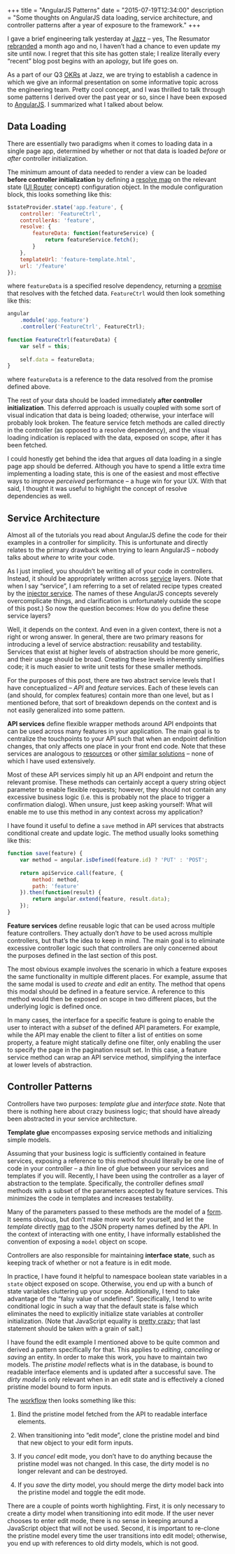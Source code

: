 +++
title = "AngularJS Patterns"
date = "2015-07-19T12:34:00"
description = "Some thoughts on AngularJS data loading, service architecture, and controller patterns after a year of exposure to the framework."
+++

I gave a brief engineering talk yesterday at [Jazz](https://jazz.co) – yes, The Resumator [rebranded](https://jazz.co/blog/the-resumator-is-now-jazz) a month ago and no, I haven’t had a chance to even update my site until now. I regret that this site has gotten stale; I realize literally every “recent” blog post begins with an apology, but life goes on.

As a part of our Q3 [OKRs](https://en.wikipedia.org/wiki/OKR) at Jazz, we are trying to establish a cadence in which we give an informal presentation on some informative topic across the engineering team. Pretty cool concept, and I was thrilled to talk through some patterns I derived over the past year or so, since I have been exposed to [AngularJS](https://angularjs.org/). I summarized what I talked about below.

## Data Loading

There are essentially two paradigms when it comes to loading data in a single page app, determined by whether or not that data is loaded _before_ or _after_ controller initialization.

The minimum amount of data needed to render a view can be loaded **before controller initialization** by defining a [resolve map](https://docs.angularjs.org/api/ngRoute/provider/$routeProvider) on the relevant state ([UI Router](http://angular-ui.github.io/ui-router/site/#/api/ui.router) concept) configuration object. In the module configuration block, this looks something like this:

```javascript
$stateProvider.state('app.feature', {
    controller: 'FeatureCtrl',
    controllerAs: 'feature',
    resolve: {
        featureData: function(featureService) {
            return featureService.fetch();
        }
    },
    templateUrl: 'feature-template.html',
    url: '/feature'
});
```

where `featureData` is a specified resolve dependency, returning a [promise](https://docs.angularjs.org/api/ng/service/$q) that resolves with the fetched data. `FeatureCtrl` would then look something like this:

```javascript
angular
    .module('app.feature')
    .controller('FeatureCtrl', FeatureCtrl);
 
function FeatureCtrl(featureData) {
    var self = this;
 
    self.data = featureData;
}
```

where `featureData` is a reference to the data resolved from the promise defined above.

The rest of your data should be loaded immediately **after controller initialization**. This deferred approach is usually coupled with some sort of visual indication that data is being loaded; otherwise, your interface will probably look broken. The feature service fetch methods are called directly in the controller (as opposed to a resolve dependency), and the visual loading indication is replaced with the data, exposed on scope, after it has been fetched.

I could honestly get behind the idea that argues _all_ data loading in a single page app should be deferred. Although you have to spend a little extra time implementing a loading state, this is one of the easiest and most effective ways to improve _perceived_ performance – a huge win for your UX. With that said, I thought it was useful to highlight the concept of resolve dependencies as well.

## Service Architecture

Almost all of the tutorials you read about AngularJS define the code for their examples in a controller for simplicity. This is unfortunate and directly relates to the primary drawback when trying to learn AngularJS – nobody talks about _where_ to write your code.

As I just implied, you shouldn’t be writing all of your code in controllers. Instead, it should be appropriately written across [service](https://docs.angularjs.org/guide/providers) layers. (Note that when I say “service”, I am referring to a set of related recipe types created by the [injector service](https://docs.angularjs.org/api/auto/service/$injector). The names of these AngularJS concepts severely overcomplicate things, and clarification is unfortunately outside the scope of this post.) So now the question becomes: How do you define these service layers?

Well, it depends on the context. And even in a given context, there is not a right or wrong answer. In general, there are two primary reasons for introducing a level of service abstraction: reusability and testability. Services that exist at higher levels of abstraction should be more generic, and their usage should be broad. Creating these levels inherently simplifies code; it is much easier to write unit tests for these smaller methods.

For the purposes of this post, there are two abstract service levels that I have conceptualized – _API_ and _feature_ services. Each of these levels can (and should, for complex features) contain more than one level, but as I mentioned before, that sort of breakdown depends on the context and is not easily generalized into some pattern.

<a name="api-services"></a>**API services** define flexible wrapper methods around API endpoints that can be used across many features in your application. The main goal is to centralize the touchpoints to your API such that when an endpoint definition changes, that only affects one place in your front end code. Note that these services are analogous to [resources](https://docs.angularjs.org/api/ngResource/service/$resource) or other [similar solutions](https://github.com/mgonto/restangular) – none of which I have used extensively.

Most of these API services simply hit up an API endpoint and return the relevant promise. These methods can certainly accept a query string object parameter to enable flexible requests; however, they should not contain any excessive business logic (i.e. this is probably not the place to trigger a confirmation dialog). When unsure, just keep asking yourself: What will enable me to use this method in any context across my application?

I have found it useful to define a `save` method in API services that abstracts conditional create and update logic. The method usually looks something like this:

```javascript
function save(feature) {
    var method = angular.isDefined(feature.id) ? 'PUT' : 'POST';
 
    return apiService.call(feature, {
        method: method,
        path: 'feature'
    }).then(function(result) {
        return angular.extend(feature, result.data);
    });
}
```

<a name="feature-services"></a>**Feature services** define reusable logic that can be used across multiple feature controllers. They actually don’t _have_ to be used across multiple controllers, but that’s the idea to keep in mind. The main goal is to eliminate excessive controller logic such that controllers are only concerned about the purposes defined in the last section of this post.

The most obvious example involves the scenario in which a feature exposes the same functionality in multiple different places. For example, assume that the same modal is used to _create_ and _edit_ an entity. The method that opens this modal should be defined in a feature service. A reference to this method would then be exposed on scope in two different places, but the underlying logic is defined once.

In many cases, the interface for a specific feature is going to enable the user to interact with a _subset_ of the defined API parameters. For example, while the API may enable the client to filter a list of entities on some property, a feature might statically define one filter, only enabling the user to specify the page in the pagination result set. In this case, a feature service method can wrap an API service method, simplifying the interface at lower levels of abstraction.

## Controller Patterns

Controllers have two purposes: _template glue_ and _interface state_. Note that there is nothing here about crazy business logic; that should have already been abstracted in your service architecture.

**Template glue** encompasses exposing service methods and initializing simple models.

Assuming that your business logic is sufficiently contained in feature services, exposing a reference to this method should literally be one line of code in your controller – a _thin_ line of glue between your services and templates if you will. Recently, I have been using the controller as a layer of abstraction to the template. Specifically, the controller defines _small_ methods with a subset of the parameters accepted by feature services. This minimizes the code in templates and increases testability.

Many of the parameters passed to these methods are the model of a [form](https://docs.angularjs.org/guide/forms). It seems obvious, but don’t make more work for yourself, and let the _template_ directly [map](https://docs.angularjs.org/api/ng/directive/ngModel) to the JSON property names defined by the API. In the context of interacting with one entity, I have informally established the convention of exposing a `model` object on scope.

Controllers are also responsible for maintaining **interface state**, such as keeping track of whether or not a feature is in edit mode.

In practice, I have found it helpful to namespace boolean state variables in a `state` object exposed on scope. Otherwise, you end up with a bunch of state variables cluttering up your scope. Additionally, I tend to take advantage of the “falsy value of undefined”. Specifically, I tend to write conditional logic in such a way that the default state is false which eliminates the need to explicitly initialize state variables at controller initialization. (Note that JavaScript equality is [pretty crazy](https://dorey.github.io/JavaScript-Equality-Table/); that last statement should be taken with a grain of salt.)

I have found the edit example I mentioned above to be quite common and derived a pattern specifically for that. This applies to _editing_, _canceling_ or _saving_ an entity. In order to make this work, you have to maintain two models. The _pristine model_ reflects what is in the database, is bound to readable interface elements and is updated after a successful save. The _dirty model_ is only relevant when in an edit state and is effectively a cloned pristine model bound to form inputs.

The [workflow](http://cl.ly/0A3P1F2P0e1I) then looks something like this:

1. Bind the pristine model fetched from the API to readable interface elements.

2. When transitioning into “edit mode”, clone the pristine model and bind that new object to your edit form inputs.

3. If you _cancel_ edit mode, you don’t have to do anything because the pristine model was not changed. In this case, the dirty model is no longer relevant and can be destroyed.

4. If you _save_ the dirty model, you should merge the dirty model back into the pristine model and toggle the edit mode.

There are a couple of points worth highlighting. First, it is only necessary to create a dirty model when transitioning into edit mode. If the user never chooses to enter edit mode, there is no sense in keeping around a JavaScript object that will not be used. Second, it is important to re-clone the pristine model every time the user transitions into edit model; otherwise, you end up with references to old dirty models, which is not good.
